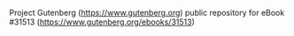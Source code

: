 Project Gutenberg (https://www.gutenberg.org) public repository for eBook #31513 (https://www.gutenberg.org/ebooks/31513)
